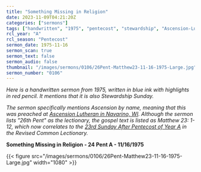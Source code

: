 ```yaml
---
title: "Something Missing in Religion"
date: 2023-11-09T04:21:20Z
categories: ["sermons"]
tags: ["handwritten", "1975", "pentecost", "stewardship", "Ascension-Lutheran-Church-Navarino-WI"]
rcl_year: "A"
rcl_season: "Pentecost"
sermon_date: 1975-11-16
sermon_scan: true
sermon_text: false
sermon_audio: false
thumbnail: "/images/sermons/0106/26Pent-Matthew23-11-16-1975-Large.jpg"
sermon_number: "0106"
---
```


_Here is a handwritten sermon from 1975, written in blue ink with highlights in red pencil. It mentions that it is also Stewardship Sunday._

<!--more-->

_The sermon specifically mentions Ascension by name, meaning that this was preached at [Ascension Lutheran in Navarino, WI](http://www.ascensionavarino.com/). Although the sermon lists "26th Pent" as the lectionary, the gospel text is listed as Matthew 23: 1-12, which now correlates to the [23rd Sunday After Pentecost of Year A](https://lectionary.library.vanderbilt.edu/texts.php?id=167) in the Revised Common Lectionary._

**Something Missing in Religion - 24 Pent A - 11/16/1975**

{{< figure src="/images/sermons/0106/26Pent-Matthew23-11-16-1975-Large.jpg" width="1080" >}}
